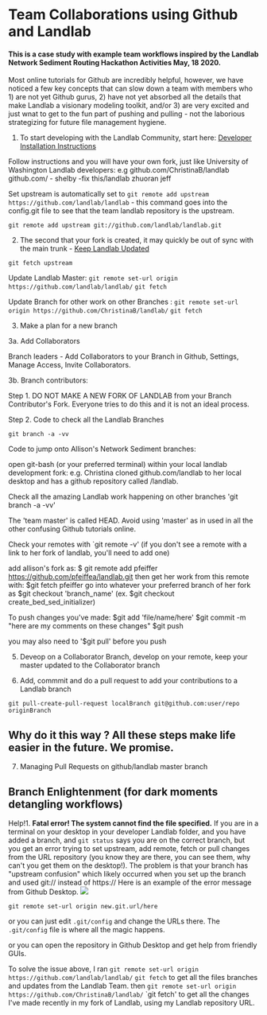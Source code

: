# Team Collaborations using Github and Landlab 

#### This is a case study with example team workflows inspired by the Landlab Network Sediment Routing Hackathon Activities May, 18 2020.

Most online tutorials for Github are incredibly helpful, however, we have noticed a few key concepts that can slow down a team with members who 1) are not yet Github gurus, 2) have not yet absorbed all the details that make Landlab a visionary modeling toolkit, and/or 3) are very excited and just wnat to get to the fun part of pushing and pulling - not the laborious strategizing for future file management hygiene. 

1. To start developing with the Landlab Community, start here: [Developer Installation Instructions](https://landlab.readthedocs.io/en/master/development/install/index.html#developer-install)

Follow instructions and you will have your own fork, just like University of Washington Landlab developers: e.g  github.com/ChristinaB/landlab   github.com/ - shelby -fix this/landlab      zhuoran    jeff

Set upstream is automatically set to 
`git remote add upstream https://github.com/landlab/landlab`  - this command goes into the config.git file to see that the team landlab repository is the upstream. 

`git remote add upstream git://github.com/landlab/landlab.git`


2.  The second that your fork is created, it may quickly be out of sync with the main trunk - [Keep Landlab Updated](https://landlab.readthedocs.io/en/master/development/install/updating.html)

`git fetch upstream`

Update Landlab Master: 
`git remote set-url origin https://github.com/landlab/landlab/`
`git fetch` 

Update Branch for other work on other Branches : 
`git remote set-url origin https://github.com/ChristinaB/landlab/`
`git fetch` 

3.  Make a plan for a new branch

3a.  Add Collaborators

Branch leaders - Add Collaborators to your Branch in Github, Settings, Manage Access, Invite Collaborators. 

3b. 
Branch contributors: 


Step 1.  DO NOT MAKE A NEW FORK OF LANDLAB from your Branch Contributor's Fork. Everyone tries to do this and it is not an ideal process. 

Step 2. 
Code to check all the Landlab Branches

`git branch -a -vv`

Code to jump onto Allison's Network Sediment branches:

open git-bash (or your preferred terminal) within your local landlab development fork:  e.g. Christina cloned github.com/landlab to her local desktop and has a github repository called /landlab.  

Check all the amazing Landlab work happening on other branches
'git branch -a -vv'

The 'team master' is called HEAD.  Avoid using 'master' as in used in all the other confusing Github tutorials online. 

Check your remotes with 
`git remote -v'   (if you don't see a remote with a link to her fork of landlab, you'll need to add one)


add allison's fork as: $ git remote add pfeiffer https://github.com/pfeiffea/landlab.git
then get her work from this remote with: $git fetch pfeiffer
go into whatever your preferred branch of her fork as $git checkout 'branch_name' (ex. $git checkout create_bed_sed_initializer)

To push changes you've made:
$git add 'file/name/here'
$git commit -m "here are my comments on these changes"
$git push

you may also need to '$git pull' before you push

5.  Deveop on a Collaborator Branch, develop on your remote, keep your master updated to the Collaborator branch

6.  Add, commmit and do a pull request to add your contributions to a Landlab branch

`git pull-create-pull-request localBranch git@github.com:user/repo originBranch`

## Why do it this way ? All these steps make life easier in the future. We promise. 

7.  Managing Pull Requests on github/landlab master branch

## Branch Enlightenment (for dark moments detangling workflows)

Help!1. **Fatal error!  The system cannot find the file specified.**  If you are in a terminal on your desktop in your developer Landlab folder, and you have added a branch, and `git status` says you are on the correct branch, but you get an error trying to set upstream, add remote, fetch or pull changes from the URL repository (you know they are there, you can see them, why can't you get them on the desktop!).   The problem is that your branch has "upstream confusion" which likely occurred when you set up the branch and used git:// instead of https://   Here is an example of the error message from Github Desktop. ![](https://github.com/ChristinaB/landlab/blob/ChristinaB-kickstart/docs/source/images/annoyingbrancherror.png)

`git remote set-url origin new.git.url/here`

or you can just edit `.git/config` and change the URLs there. The `.git/config` file is where all the magic happens. 

or you can open the repository in Github Desktop and get help from friendly GUIs. 
 
To solve the issue above, I ran
`git remote set-url origin https://github.com/landlab/landlab/`
`git fetch` 
to get all the files branches and updates from the Landlab Team.
then 
`git remote set-url origin https://github.com/ChristinaB/landlab/`
`git fetch' 
to get all the changes I've made recently in my fork of Landlab, using my Landlab repository URL.  
